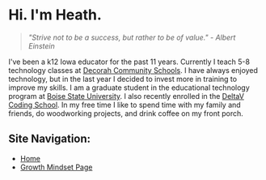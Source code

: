 # Hi. I'm Heath.
> *"Strive not to be a success, but rather to be of value." - Albert Einstein* 

I've been a k12 Iowa educator for the past 11 years.  Currently I teach 5-8 technology classes at [Decorah Community Schools](http://www.decorah.k12.ia.us/).  I have always enjoyed technology, but in the last year I decided to invest more in training to improve my skills.  I am a graduate student in the educational technology program at [Boise State University](https://www.boisestate.edu/education-edtech/).  I also recently enrolled in the [DeltaV Coding School](https://www.deltavcodeschool.com/). In my free time I like to spend time with my family and friends, do woodworking projects, and drink coffee on my front porch.  

## Site Navigation:
- [Home](README.md)
- [Growth Mindset Page](growthmindset.md)







